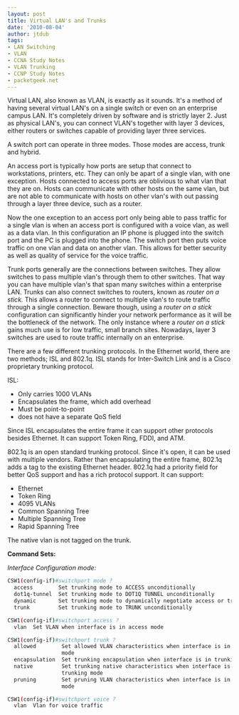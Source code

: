 ```yaml
---
layout: post
title: Virtual LAN's and Trunks
date: '2010-08-04'
author: jtdub
tags:
- LAN Switching
- VLAN
- CCNA Study Notes
- VLAN Trunking
- CCNP Study Notes
- packetgeek.net
---
```


Virtual LAN, also known as VLAN, is exactly as it sounds. It's a method of having several virtual LAN's on a single switch or even on an enterprise campus LAN. It's completely driven by software and is strictly layer 2. Just as physical LAN's, you can connect VLAN's together with layer 3 devices, either routers or switches capable of providing layer three services.

A switch port can operate in three modes. Those modes are access, trunk and hybrid.

An access port is typically how ports are setup that connect to workstations, printers, etc. They can only be apart of a single vlan, with one exception. Hosts connected to access ports are oblivious to what vlan that they are on. Hosts can communicate with other hosts on the same vlan, but are not able to communicate with hosts on other vlan's with out passing through a layer three device, such as a router.

Now the one exception to an access port only being able to pass traffic for a single vlan is when an access port is configured with a voice vlan, as well as a data vlan. In this configuration an IP phone is plugged into the switch port and the PC is plugged into the phone. The switch port then puts voice traffic on one vlan and data on another vlan. This allows for better security as well as quality of service for the voice traffic.

Trunk ports generally are the connections between switches. They allow switches to pass multiple vlan's through them to other switches. That way you can have multiple vlan's that span many switches within a enterprise LAN. Trunks can also connect switches to routers, known as *router on a stick.* This allows a router to connect to multiple vlan's to route traffic through a single connection. Beware though, using a *router on a stick* configuration can significantly hinder your network performance as it will be the bottleneck of the network. The only instance where a *router on a stick* gains much use is for low traffic, small branch sites. Nowadays, layer 3 switches are used to route traffic internally on an enterprise.

There are a few different trunking protocols. In the Ethernet world, there are two methods; ISL and 802.1q. ISL stands for Inter-Switch Link and is a Cisco proprietary trunking protocol.

ISL:
* Only carries 1000 VLANs
* Encapsulates the frame, which add overhead
* Must be point-to-point
* does not have a separate QoS field

Since ISL encapsulates the entire frame it can support other protocols besides Ethernet. It can support Token Ring, FDDI, and ATM.

802.1q is an open standard trunking protocol. Since it's open, it can be used with multiple vendors. Rather than encapsulating the entire frame, 802.1q adds a tag to the existing Ethernet header. 802.1q had a priority field for better QoS support and has a rich protocol support. It can support:

* Ethernet
* Token Ring
* 4095 VLANs
* Common Spanning Tree
* Multiple Spanning Tree
* Rapid Spanning Tree

The native vlan is not tagged on the trunk.

**Command Sets:**

*Interface Configuration mode:*

```bash
CSW1(config-if)#switchport mode ?
  access        Set trunking mode to ACCESS unconditionally
  dot1q-tunnel  Set trunking mode to DOT1Q TUNNEL unconditionally
  dynamic       Set trunking mode to dynamically negotiate access or trunk mode
  trunk         Set trunking mode to TRUNK unconditionally

CSW1(config-if)#switchport access ?
  vlan  Set VLAN when interface is in access mode

CSW1(config-if)#switchport trunk ?
  allowed        Set allowed VLAN characteristics when interface is in trunking
                 mode
  encapsulation  Set trunking encapsulation when interface is in trunking mode
  native         Set trunking native characteristics when interface is in
                 trunking mode
  pruning        Set pruning VLAN characteristics when interface is in trunking
                 mode

CSW1(config-if)#switchport voice ?
  vlan  Vlan for voice traffic
```
